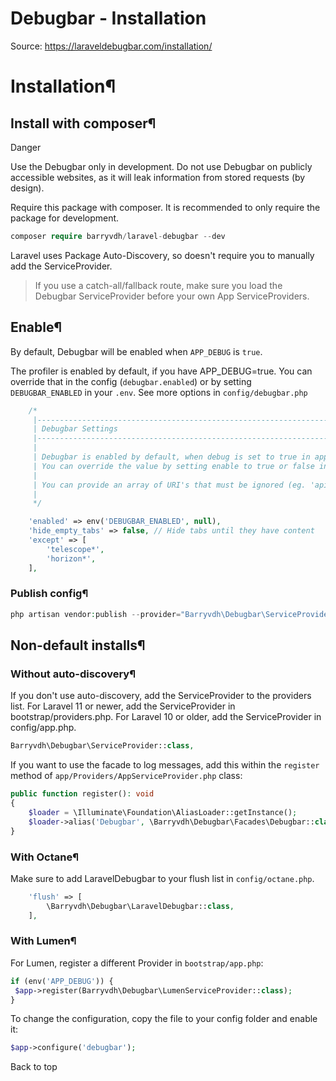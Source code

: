 # Debugbar - Installation

Source: https://laraveldebugbar.com/installation/

Installation¶
=============

Install with composer¶
----------------------

Danger

Use the Debugbar only in development. Do not use Debugbar on publicly accessible websites, as it will leak information from stored requests (by design).

Require this package with composer. It is recommended to only require the package for development.

```php
composer require barryvdh/laravel-debugbar --dev

```
Laravel uses Package Auto-Discovery, so doesn't require you to manually add the ServiceProvider.

> If you use a catch-all/fallback route, make sure you load the Debugbar ServiceProvider before your own App ServiceProviders.

Enable¶
-------

By default, Debugbar will be enabled when `APP_DEBUG` is `true`.

The profiler is enabled by default, if you have APP\_DEBUG=true. You can override that in the config (`debugbar.enabled`) or by setting `DEBUGBAR_ENABLED` in your `.env`. See more options in `config/debugbar.php`

```php
    /*
     |--------------------------------------------------------------------------
     | Debugbar Settings
     |--------------------------------------------------------------------------
     |
     | Debugbar is enabled by default, when debug is set to true in app.php.
     | You can override the value by setting enable to true or false instead of null.
     |
     | You can provide an array of URI's that must be ignored (eg. 'api/*')
     |
     */

    'enabled' => env('DEBUGBAR_ENABLED', null),
    'hide_empty_tabs' => false, // Hide tabs until they have content
    'except' => [
        'telescope*',
        'horizon*',
    ],

```
### Publish config¶

```php
php artisan vendor:publish --provider="Barryvdh\Debugbar\ServiceProvider"

```
Non-default installs¶
---------------------

### Without auto-discovery¶

If you don't use auto-discovery, add the ServiceProvider to the providers list. For Laravel 11 or newer, add the ServiceProvider in bootstrap/providers.php. For Laravel 10 or older, add the ServiceProvider in config/app.php.

```php
Barryvdh\Debugbar\ServiceProvider::class,

```
If you want to use the facade to log messages, add this within the `register` method of `app/Providers/AppServiceProvider.php` class:

```php
public function register(): void
{
    $loader = \Illuminate\Foundation\AliasLoader::getInstance();
    $loader->alias('Debugbar', \Barryvdh\Debugbar\Facades\Debugbar::class);
}

```
### With Octane¶

Make sure to add LaravelDebugbar to your flush list in `config/octane.php`.

```php
    'flush' => [
        \Barryvdh\Debugbar\LaravelDebugbar::class,
    ],

```
### With Lumen¶

For Lumen, register a different Provider in `bootstrap/app.php`:

```php
if (env('APP_DEBUG')) {
 $app->register(Barryvdh\Debugbar\LumenServiceProvider::class);
}

```
To change the configuration, copy the file to your config folder and enable it:

```php
$app->configure('debugbar');

```
Back to top